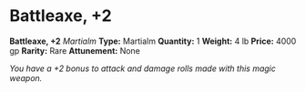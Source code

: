 # Battleaxe, +2

**Battleaxe, +2**
_Martialm_
**Type:** Martialm
**Quantity:** 1
**Weight:** 4 lb
**Price:** 4000 gp
**Rarity:** Rare
**Attunement:** None

*You have a +2 bonus to attack and damage rolls made with this magic weapon.*